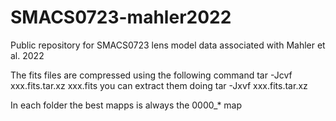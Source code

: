 # SMACS0723-mahler2022
Public repository for SMACS0723 lens model data associated with Mahler et al. 2022




The fits files are compressed using the following command
tar -Jcvf xxx.fits.tar.xz xxx.fits
you can extract them doing 
tar -Jxvf xxx.fits.tar.xz

In each folder the best mapps is always the 0000_* map
